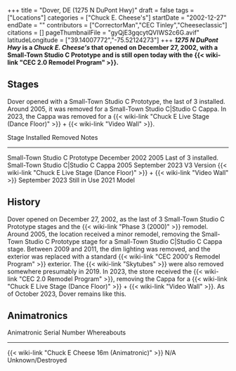 +++
title = "Dover, DE (1275 N DuPont Hwy)"
draft = false
tags = ["Locations"]
categories = ["Chuck E. Cheese's"]
startDate = "2002-12-27"
endDate = ""
contributors = ["CorrectorMan","CEC Tinley","Cheeseclassic"]
citations = []
pageThumbnailFile = "gyQjE3gqcytQVIWS2c6G.avif"
latitudeLongitude = ["39.14007772","-75.52124273"]
+++
***1275 N DuPont Hwy* is a *Chuck E. Cheese's* that opened on December 27, 2002, with a Small-Town Studio C Prototype and is still open today with the {{< wiki-link "CEC 2.0 Remodel Program" >}}.**

## Stages

Dover opened with a Small-Town Studio C Prototype, the last of 3 installed. Around 2005, it was removed for a Small-Town Studio C|Studio C Cappa. In 2023, the Cappa was removed for a {{< wiki-link "Chuck E Live Stage (Dance Floor)" >}} + {{< wiki-link "Video Wall" >}}.

  Stage                                                                                           Installed        Removed          Notes
  ----------------------------------------------------------------------------------------------- ---------------- ---------------- ----------------------
  Small-Town Studio C Prototype                                                                   December 2002    2005             Last of 3 installed.
  Small-Town Studio C|Studio C Cappa                                                             2005             September 2023   V3 Version
  {{< wiki-link "Chuck E Live Stage (Dance Floor)" >}} + {{< wiki-link "Video Wall" >}}   September 2023   Still in Use     2021 Model

## History

Dover opened on December 27, 2002, as the last of 3 Small-Town Studio C Prototype stages and the {{< wiki-link "Phase 3 (2000)" >}} remodel. Around 2005, the location received a minor remodel, removing the Small-Town Studio C Prototype stage for a Small-Town Studio C|Studio C Cappa stage. Between 2009 and 2011, the dim lighting was removed, and the exterior was replaced with a standard {{< wiki-link "CEC 2000's Remodel Program" >}} exterior. The {{< wiki-link "Skytubes" >}} were also removed somewhere presumably in 2019. In 2023, the store received the {{< wiki-link "CEC 2.0 Remodel Program" >}}, removing the Cappa for a {{< wiki-link "Chuck E Live Stage (Dance Floor)" >}} + {{< wiki-link "Video Wall" >}}. As of October 2023, Dover remains like this.

## Animatronics

  Animatronic                                                Serial Number   Whereabouts
  ---------------------------------------------------------- --------------- -------------------
  {{< wiki-link "Chuck E Cheese 16m (Animatronic)" >}}   N/A             Unknown/Destroyed

